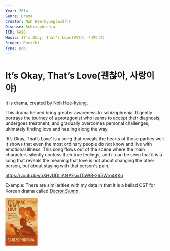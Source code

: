 ```yaml
---
Year: 2014
Genre: Drama
Creator: Noh Hee-kyung(노희경)
Disease: Schizophrenia
ICD: 6A20
Music: It’s Okay, That’s Love(괜찮아, 사랑이야)
Singer: Davichi
Type: pop
---
```


# It’s Okay, That’s Love(괜찮아, 사랑이야)

It is drama, created by Noh Hee-kyung.

This drama helped bring greater awareness to schizophrenia. It gently portrays the journey of a protagonist who learns to accept their diagnosis, undergoes treatment, and gradually overcomes personal challenges, ultimately finding love and healing along the way.

'It’s Okay, That’s Love' is a song that reveals the hearts of those parties well. It shows that even the most ordinary people do not know and live with emotional illness. This song flows out of the scene where the main characters silently confess their true feelings, and it can be seen that it is a song that reveals the meaning that love is not about changing the other person, but about staying with that person's pain.

https://youtu.be/nXHvDDLiANA?si=tToWB-265Wro4KKu

Example: There are similarities with my data in that it is a ballad OST for Korean drama called [*Doctor Slump*](bae_sangjun.md).

<img src="./yoon_sooim_img.PNG" alt="image depicting Schizophrenia" style="width:20%;" />
